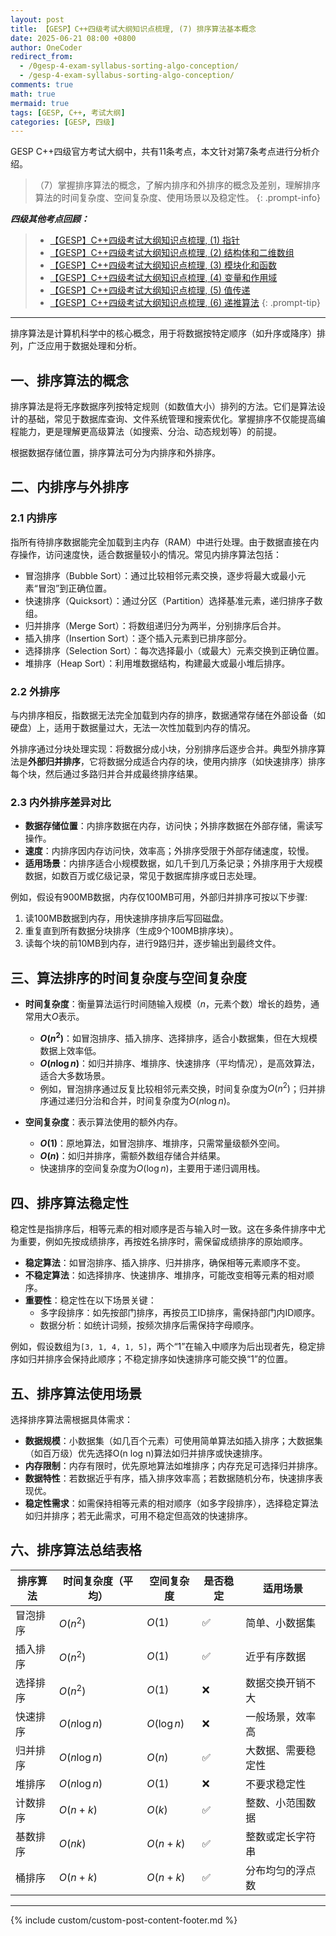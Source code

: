 ```yaml
---
layout: post
title: 【GESP】C++四级考试大纲知识点梳理, (7) 排序算法基本概念
date: 2025-06-21 08:00 +0800
author: OneCoder
redirect_from:
  - /0gesp-4-exam-syllabus-sorting-algo-conception/
  - /gesp-4-exam-syllabus-sorting-algo-conception/
comments: true
math: true
mermaid: true
tags: [GESP, C++, 考试大纲]
categories: [GESP, 四级]
---
```

GESP C++四级官方考试大纲中，共有11条考点，本文针对第7条考点进行分析介绍。
> （7）掌握排序算法的概念，了解内排序和外排序的概念及差别，理解排序算法的时间复杂度、空间复杂度、使用场景以及稳定性。
{: .prompt-info}

***四级其他考点回顾：***

> * [【GESP】C++四级考试大纲知识点梳理, (1) 指针](https://www.coderli.com/gesp-4-exam-syllabus-pointer/)
> * [【GESP】C++四级考试大纲知识点梳理, (2) 结构体和二维数组](https://www.coderli.com/gesp-4-exam-syllabus-struct-two-dimensional-array/)
> * [【GESP】C++四级考试大纲知识点梳理, (3) 模块化和函数](https://www.coderli.com/gesp-4-exam-syllabus-module-function/)
> * [【GESP】C++四级考试大纲知识点梳理, (4) 变量和作用域](https://www.coderli.com/gesp-4-exam-syllabus-variable-scope/)
> * [【GESP】C++四级考试大纲知识点梳理, (5) 值传递](https://www.coderli.com/gesp-4-exam-syllabus-pass-by-value-reference-pointer/)
> * [【GESP】C++四级考试大纲知识点梳理, (6) 递推算法](https://www.coderli.com/gesp-4-exam-syllabus-iteration-algo/)
{: .prompt-tip}

<!--more-->

---

排序算法是计算机科学中的核心概念，用于将数据按特定顺序（如升序或降序）排列，广泛应用于数据处理和分析。

## 一、排序算法的概念

排序算法是将无序数据序列按特定规则（如数值大小）排列的方法。它们是算法设计的基础，常见于数据库查询、文件系统管理和搜索优化。掌握排序不仅能提高编程能力，更是理解更高级算法（如搜索、分治、动态规划等）的前提。

根据数据存储位置，排序算法可分为内排序和外排序。

## 二、内排序与外排序

### 2.1 内排序

指所有待排序数据能完全加载到主内存（RAM）中进行处理。由于数据直接在内存操作，访问速度快，适合数据量较小的情况。常见内排序算法包括：

* 冒泡排序（Bubble Sort）：通过比较相邻元素交换，逐步将最大或最小元素“冒泡”到正确位置。
* 快速排序（Quicksort）：通过分区（Partition）选择基准元素，递归排序子数组。
* 归并排序（Merge Sort）：将数组递归分为两半，分别排序后合并。
* 插入排序（Insertion Sort）：逐个插入元素到已排序部分。
* 选择排序（Selection Sort）：每次选择最小（或最大）元素交换到正确位置。
* 堆排序（Heap Sort）：利用堆数据结构，构建最大或最小堆后排序。

### 2.2 外排序
  
与内排序相反，指数据无法完全加载到内存的排序，数据通常存储在外部设备（如硬盘）上，适用于数据量过大，无法一次性加载到内存的情况。

外排序通过分块处理实现：将数据分成小块，分别排序后逐步合并。典型外排序算法是**外部归并排序**，它将数据分成适合内存的块，使用内排序（如快速排序）排序每个块，然后通过多路归并合并成最终排序结果。

### 2.3 内外排序差异对比

* **数据存储位置**：内排序数据在内存，访问快；外排序数据在外部存储，需读写操作。
* **速度**：内排序因内存访问快，效率高；外排序受限于外部存储速度，较慢。
* **适用场景**：内排序适合小规模数据，如几千到几万条记录；外排序用于大规模数据，如数百万或亿级记录，常见于数据库排序或日志处理。

例如，假设有900MB数据，内存仅100MB可用，外部归并排序可按以下步骤:

1. 读100MB数据到内存，用快速排序排序后写回磁盘。  
2. 重复直到所有数据分块排序（生成9个100MB排序块）。  
3. 读每个块的前10MB到内存，进行9路归并，逐步输出到最终文件。

## 三、算法排序的时间复杂度与空间复杂度

* **时间复杂度**：衡量算法运行时间随输入规模（$n$，元素个数）增长的趋势，通常用大$O$表示。
  * **$O(n^2)$**：如冒泡排序、插入排序、选择排序，适合小数据集，但在大规模数据上效率低。
  * **$O(n \log n)$**：如归并排序、堆排序、快速排序（平均情况），是高效算法，适合大多数场景。
  * 例如，冒泡排序通过反复比较相邻元素交换，时间复杂度为$O(n^2)$；归并排序通过递归分治和合并，时间复杂度为$O(n \log n)$。

* **空间复杂度**：表示算法使用的额外内存。
  * **$O(1)$**：原地算法，如冒泡排序、堆排序，只需常量级额外空间。
  * **$O(n)$**：如归并排序，需额外数组存储合并结果。
  * 快速排序的空间复杂度为$O(\log n)$，主要用于递归调用栈。

## 四、排序算法稳定性

稳定性是指排序后，相等元素的相对顺序是否与输入时一致。这在多条件排序中尤为重要，例如先按成绩排序，再按姓名排序时，需保留成绩排序的原始顺序。

* **稳定算法**：如冒泡排序、插入排序、归并排序，确保相等元素顺序不变。
* **不稳定算法**：如选择排序、快速排序、堆排序，可能改变相等元素的相对顺序。
* **重要性**：稳定性在以下场景关键：
  * 多字段排序：如先按部门排序，再按员工ID排序，需保持部门内ID顺序。
  * 数据分析：如统计词频，按频次排序后需保持字母顺序。

例如，假设数组为`[3, 1, 4, 1, 5]`，两个“1”在输入中顺序为后出现者先，稳定排序如归并排序会保持此顺序；不稳定排序如快速排序可能交换“1”的位置。

## 五、排序算法使用场景

选择排序算法需根据具体需求：

* **数据规模**：小数据集（如几百个元素）可使用简单算法如插入排序；大数据集（如百万级）优先选择O(n log n)算法如归并排序或快速排序。
* **内存限制**：内存有限时，优先原地算法如堆排序；内存充足可选择归并排序。
* **数据特性**：若数据近乎有序，插入排序效率高；若数据随机分布，快速排序表现优。
* **稳定性需求**：如需保持相等元素的相对顺序（如多字段排序），选择稳定算法如归并排序；若无此需求，可用不稳定但高效的快速排序。

## 六、排序算法总结表格

| 排序算法 | 时间复杂度（平均）  | 空间复杂度    | 是否稳定 | 适用场景      |
| ---- | ---------- | -------- | ---- | --------- |
| 冒泡排序 | $O(n^2)$      | $O(1)$     | ✅    | 简单、小数据集   |
| 插入排序 | $O(n^2)$      | $O(1)$     | ✅    | 近乎有序数据    |
| 选择排序 | $O(n^2)$      | $O(1)$     | ❌    | 数据交换开销不大  |
| 快速排序 | $O(n \log n)$ | $O(\log n)$ | ❌    | 一般场景，效率高  |
| 归并排序 | $O(n \log n)$ | $O(n)$     | ✅    | 大数据、需要稳定性 |
| 堆排序  | $O(n \log n)$ | $O(1)$     | ❌    | 不要求稳定性    |
| 计数排序 | $O(n + k)$   | $O(k)$     | ✅    | 整数、小范围数据  |
| 基数排序 | $O(nk)$      | $O(n + k)$ | ✅    | 整数或定长字符串  |
| 桶排序  | $O(n + k)$   | $O(n + k)$ | ✅    | 分布均匀的浮点数  |

---
{% include custom/custom-post-content-footer.md %}

